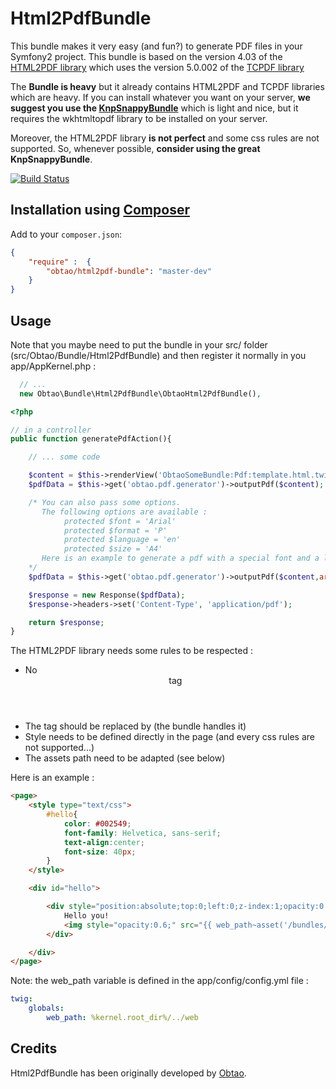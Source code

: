 # Html2PdfBundle

This bundle makes it very easy (and fun?) to generate PDF files in your Symfony2 project.
This bundle is based on the version 4.03 of the [HTML2PDF library](http://html2pdf.fr/en) which
uses the version 5.0.002 of the [TCPDF library](http://www.tcpdf.org/)


The **Bundle is heavy** but it already contains HTML2PDF and TCPDF libraries which are heavy.
If you can install whatever you want on your server, **we suggest you use the [KnpSnappyBundle](https://github.com/KnpLabs/KnpSnappyBundle)** which is light and nice, but it requires the
wkhtmltopdf library to be installed on your server.

Moreover, the HTML2PDF library **is not perfect** and some css rules are not supported. So,
whenever possible, **consider using the great KnpSnappyBundle**.

[![Build Status](https://api.travis-ci.org/obtao/Html2PdfBundle.png?branch=master)](http://travis-ci.org/obtao/Html2PdfBundle)

## Installation using [Composer](http://getcomposer.org/)

Add to your `composer.json`:

```json
{
    "require" :  {
        "obtao/html2pdf-bundle": "master-dev"
    }
}
```

## Usage

Note that you maybe need to put the bundle in your src/ folder (src/Obtao/Bundle/Html2PdfBundle)
and then register it normally in you app/AppKernel.php :
```php
  // ...
  new Obtao\Bundle\Html2PdfBundle\ObtaoHtml2PdfBundle(),
```

```php
<?php

// in a controller
public function generatePdfAction(){

	// ... some code

	$content = $this->renderView('ObtaoSomeBundle:Pdf:template.html.twig');
	$pdfData = $this->get('obtao.pdf.generator')->outputPdf($content);

	/* You can also pass some options.
	   The following options are available :
	   		protected $font = 'Arial'
			protected $format = 'P'
			protected $language = 'en'
			protected $size = 'A4'
	   Here is an example to generate a pdf with a special font and a landscape orientation
	*/
	$pdfData = $this->get('obtao.pdf.generator')->outputPdf($content,array('font'=>'Georgia','format'=>'L'));

	$response = new Response($pdfData);
	$response->headers->set('Content-Type', 'application/pdf');

	return $response;
}
```

The HTML2PDF library needs some rules to be respected :

- No <header> tag
- The <html> tag should be replaced by <page> (the bundle handles it)
- Style needs to be defined directly in the page (and every css rules are not supported...)
- The assets path need to be adapted (see below)

Here is an example :

```html
<page>
	<style type="text/css">
		#hello{
			color: #002549;
			font-family: Helvetica, sans-serif;
			text-align:center;
			font-size: 40px;
		}
	</style>

	<div id="hello">

		<div style="position:absolute;top:0;left:0;z-index:1;opacity:0.6;">
			Hello you!
			<img style="opacity:0.6;" src="{{ web_path~asset('/bundles/obtaosomebundle/images/greet.png') }}" alt="background" />
		</div>

	</div>
</page>
```

Note: the web_path variable is defined in the app/config/config.yml file :

```yaml
twig:
    globals:
        web_path: %kernel.root_dir%/../web
```



## Credits

Html2PdfBundle has been originally developed by [Obtao](http://obtao.com).
